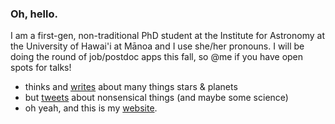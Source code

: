 ### Oh, hello.
I am a first-gen, non-traditional PhD student at the Institute for Astronomy at the University of Hawai'i at Mānoa and I use she/her pronouns. I will be doing the round of job/postdoc apps this fall, so @me if you have open spots for talks!
- thinks and [writes](https://ui.adsabs.harvard.edu/search/q=%20author%3A%22chontos%22&sort=date%20desc%2C%20bibcode%20desc&p_=0) about many things stars & planets 
- but [tweets](https://twitter.com/ashleychontos?lang=en) about nonsensical things (and maybe some science)
- oh yeah, and this is my [website](https://ashleyin.space).
